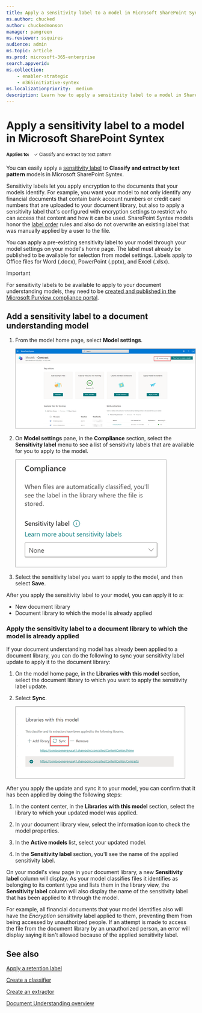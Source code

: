 ```yaml
---
title: Apply a sensitivity label to a model in Microsoft SharePoint Syntex
ms.author: chucked
author: chuckedmonson
manager: pamgreen
ms.reviewer: ssquires
audience: admin
ms.topic: article
ms.prod: microsoft-365-enterprise
search.appverid: 
ms.collection: 
    - enabler-strategic
    - m365initiative-syntex
ms.localizationpriority:  medium
description: Learn how to apply a sensitivity label to a model in SharePoint Syntex.
---
```


# Apply a sensitivity label to a model in Microsoft SharePoint Syntex

<sup>**Applies to:**  &ensp; &#10003; Classify and extract by text pattern </sup>

You can easily apply a [sensitivity label](../compliance/sensitivity-labels.md) to **Classify and extract by text pattern** models in Microsoft SharePoint Syntex. 

Sensitivity labels let you apply encryption to the documents that your models identify. For example, you want your model to not only identify any financial documents that contain bank account numbers or credit card numbers that are uploaded to your document library, but also to apply a sensitivity label that's configured with encryption settings to restrict who can access that content and how it can be used. SharePoint Syntex models honor the [label order](../compliance/apply-sensitivity-label-automatically.md#how-multiple-conditions-are-evaluated-when-they-apply-to-more-than-one-label) rules and also do not overwrite an existing label that was manually applied by a user to the file. 

You can apply a pre-existing sensitivity label to your model through your model settings on your model's home page. The label must already be published to be available for selection from model settings. Labels apply to Office files for Word (.docx), PowerPoint (.pptx), and Excel (.xlsx). 

> [!Important]
> For sensitivity labels to be available to apply to your document understanding models, they need to be [created and published in the Microsoft Purview compliance portal](../admin/security-and-compliance/set-up-compliance.md).

## Add a sensitivity label to a document understanding model

1. From the model home page, select **Model settings**.

   ![Screenshot of the Models page with the Model settings option highlighted.](../media/content-understanding/sensitivity-model-settings.png)

2. On **Model settings** pane, in the **Compliance** section, select the **Sensitivity label** menu to see a list of sensitivity labels that are available for you to apply to the model.

   ![Screenshot of the Model settings pane showing the sensitivity label menu.](../media/content-understanding/sensitivity-model-settings-pane.png) 

3. Select the sensitivity label you want to apply to the model, and then select **Save**.

After you apply the sensitivity label to your model, you can apply it to a:

- New document library
- Document library to which the model is already applied
 
### Apply the sensitivity label to a document library to which the model is already applied

If your document understanding model has already been applied to a document library, you can do the following to sync your sensitivity label update to apply it to the document library:

1. On the model home page, in the **Libraries with this model** section, select the document library to which you want to apply the sensitivity label update.

2. Select **Sync**.

   ![Screenshot showing Libraries with this model section with Sync highlighted.](../media/content-understanding/sensitivity-libraries-sync.png)

After you apply the update and sync it to your model, you can confirm that it has been applied by doing the following steps:

1. In the content center, in the **Libraries with this model** section, select the library to which your updated model was applied. 

2. In your document library view, select the information icon to check the model properties.

3. In the **Active models** list, select your updated model.

4. In the **Sensitivity label** section, you'll see the name of the applied sensitivity label.

On your model's view page in your document library, a new **Sensitivity label** column will display. As your model classifies files it identifies as belonging to its content type and lists them in the library view, the **Sensitivity label** column will also display the name of the sensitivity label that has been applied to it through the model.

For example, all financial documents that your model identifies also will have the *Encryption* sensitivity label applied to them, preventing them from being accessed by unauthorized people. If an attempt is made to access the file from the document library by an unauthorized person, an error will display saying it isn't allowed because of the applied sensitivity label.

<!---
## Add a sensitivity label to a form processing model

> [!Important]
> For sensitivity labels to be available to apply to your form processing model, they need to be [created and published in the Microsoft Purview compliance portal](../admin/security-and-compliance/set-up-compliance.md).

You can either apply a sensitivity label to a form processing model when you are creating a model, or apply it to an existing model.

### Add a sensitivity label when you create a form processing model

1. When you [create a new form processing model](create-a-form-processing-model.md), select **Advanced settings**.

2. In **Advanced settings**, in the **Sensitivity label** section, select the menu and then select the sensitivity label you want to apply to the model.

3.  After you've completed your remaining model settings, select **Create** to build your model.

### Add a sensitivity label to an existing form processing model

You can add a sensitivity label to an existing form processing model in different ways:

- Through the **Automate** menu in the document library
- Through the **Active model** settings in the document library 

#### Add a sensitivity label to an existing form processing model through the Automate menu

You can add a sensitivity label to an existing form processing model that you own through the **Automate** menu in the document library in which the model is applied.

1. In your document library to which the form processing model is applied, select the **Automate** menu, select **AI Builder**, and then select **View form processing model details**.

2. On the **Model details** pane, in the **Sensitivity label** section, select the sensitivity label you want to apply. Then select **Save**.

#### Add a sensitivity label to an existing form processing model in the active model settings

You can add a sensitivity label to an existing form processing model that you own through the **Active model** settings in the document library in which the model is applied.

1. In the SharePoint document library in which the model is applied, select the **View active models** icon, and then select **View active models**.

2. In **Active models**, select the form processing model to which you want to apply the sensitivity label.

3. On the **Model details** pane, in the **Sensitivity label** section, select the sensitivity label you want to apply. Then select **Save**.

   > [!NOTE]
   > You must be the model owner for the **Model settings** pane to be editable. 
--->

## See also

[Apply a retention label](apply-a-retention-label-to-a-model.md)

[Create a classifier](create-a-classifier.md)

[Create an extractor](create-an-extractor.md)

[Document Understanding overview](document-understanding-overview.md)
